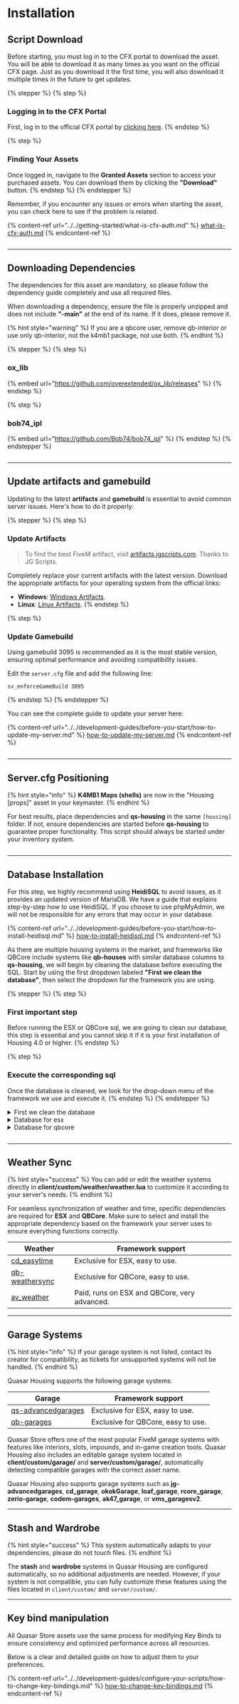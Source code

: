 # Installation

## Script Download

Before starting, you must log in to the CFX portal to download the asset. You will be able to download it as many times as you want on the official CFX page. Just as you download it the first time, you will also download it multiple times in the future to get updates.

{% stepper %}
{% step %}
### Logging in to the CFX Portal

First, log in to the official CFX portal by [clicking here](https://portal.cfx.re/assets/granted-assets).
{% endstep %}

{% step %}
### Finding Your Assets

Once logged in, navigate to the **Granted Assets** section to access your purchased assets. You can download them by clicking the **"Download"** button.
{% endstep %}
{% endstepper %}

Remember, if you encounter any issues or errors when starting the asset, you can check here to see if the problem is related.

{% content-ref url="../../getting-started/what-is-cfx-auth.md" %}
[what-is-cfx-auth.md](../../getting-started/what-is-cfx-auth.md)
{% endcontent-ref %}

<div data-full-width="false"><figure><img src="../../.gitbook/assets/ezgif-5-f03822751d.gif" alt=""><figcaption></figcaption></figure></div>

***

## Downloading Dependencies

The dependencies for this asset are mandatory, so please follow the dependency guide completely and use all required files.

When downloading a dependency, ensure the file is properly unzipped and does not include **"-main"** at the end of its name. If it does, please remove it.

{% hint style="warning" %}
If you are a qbcore user, remove qb-interior or use only qb-interior, not the k4mb1 package, not use both.
{% endhint %}

{% stepper %}
{% step %}
### ox\_lib

{% embed url="https://github.com/overextended/ox_lib/releases" %}
{% endstep %}

{% step %}
### bob74\_ipl

{% embed url="https://github.com/Bob74/bob74_ipl" %}
{% endstep %}
{% endstepper %}

<figure><img src="../../.gitbook/assets/ezgif-5-ee6f842765 (1).gif" alt=""><figcaption></figcaption></figure>

***

## Update artifacts and gamebuild

Updating to the latest **artifacts** and **gamebuild** is essential to avoid common server issues. Here's how to do it properly:

{% stepper %}
{% step %}
### Update Artifacts

> To find the best FiveM artifact, visit [artifacts.jgscripts.com](https://artifacts.jgscripts.com). Thanks to JG Scripts.

Completely replace your current artifacts with the latest version. Download the appropriate artifacts for your operating system from the official links:

* **Windows**: [Windows Artifacts](https://runtime.fivem.net/artifacts/fivem/build_server_windows/master/).
* **Linux**: [Linux Artifacts](https://runtime.fivem.net/artifacts/fivem/build_proot_linux/master/).
{% endstep %}

{% step %}
### Update Gamebuild

Using gamebuild 3095 is recommended as it is the most stable version, ensuring optimal performance and avoiding compatibility issues.

Edit the `server.cfg` file and add the following line:

```plaintext
sv_enforceGameBuild 3095
```
{% endstep %}
{% endstepper %}

You can see the complete guide to update your server here:

{% content-ref url="../../development-guides/before-you-start/how-to-update-my-server.md" %}
[how-to-update-my-server.md](../../development-guides/before-you-start/how-to-update-my-server.md)
{% endcontent-ref %}

<figure><img src="../../.gitbook/assets/ezgif-2-2221374386.gif" alt=""><figcaption></figcaption></figure>

***

## Server.cfg Positioning

{% hint style="info" %}
**K4MB1 Maps (shells)** are now in the "Housing \[props]" asset in your keymaster.
{% endhint %}

For best results, place dependencies and **qs-housing** in the same `[housing]` folder. If not, ensure dependencies are started before **qs-housing** to guarantee proper functionality. This script should always be started under your inventory system.

<figure><img src="../../.gitbook/assets/ezgif-7-18d691812a.gif" alt=""><figcaption></figcaption></figure>

***

## **Database Installation**

For this step, we highly recommend using **HeidiSQL** to avoid issues, as it provides an updated version of MariaDB. We have a guide that explains step-by-step how to use HeidiSQL. If you choose to use phpMyAdmin, we will not be responsible for any errors that may occur in your database.

{% content-ref url="../../development-guides/before-you-start/how-to-install-heidisql.md" %}
[how-to-install-heidisql.md](../../development-guides/before-you-start/how-to-install-heidisql.md)
{% endcontent-ref %}

As there are multiple housing systems in the market, and frameworks like QBCore include systems like **qb-houses** with similar database columns to **qs-housing**, we will begin by cleaning the database before executing the SQL. Start by using the first dropdown labeled **"First we clean the database"**, then select the dropdown for the framework you are using.

{% stepper %}
{% step %}
### First important step

Before running the ESX or QBCore sql, we are going to clean our database, this step is essential and you cannot skip it if it is your first installation of Housing 4.0 or higher.
{% endstep %}

{% step %}
### Execute the corresponding sql

Once the database is cleaned, we look for the drop-down menu of the framework we use and execute it.
{% endstep %}
{% endstepper %}

<details>

<summary>First we clean the database</summary>

```sql
-- IF YOU ARE NOT UPDATING YOUR OLD QS-HOUSING, MAKE SURE YOU READ THIS SQL!

DROP TABLE IF EXISTS `houselocations`;
DROP TABLE IF EXISTS `player_houses`;
DROP TABLE IF EXISTS `house_rents`;
DROP TABLE IF EXISTS `house_objects`;
DROP TABLE IF EXISTS `house_plants`;
```

</details>

<details>

<summary>Database for esx</summary>

```sql
ALTER TABLE
    `users`
ADD
    IF NOT EXISTS `inside` VARCHAR(50) NULL DEFAULT '';

INSERT IGNORE INTO
    `addon_inventory` (name, label, shared)
VALUES
    ('propery', 'Property', 0);

INSERT IGNORE INTO
    `datastore` (name, label, shared)
VALUES
    ('propery', 'Property', 0);

CREATE TABLE IF NOT EXISTS `houselocations` (
	`id` INT(11) NOT NULL AUTO_INCREMENT,
	`name` VARCHAR(255) NOT NULL DEFAULT '' COLLATE 'latin1_swedish_ci',
	`label` VARCHAR(255) NULL DEFAULT NULL COLLATE 'latin1_swedish_ci',
	`coords` TEXT NULL DEFAULT NULL COLLATE 'latin1_swedish_ci',
	`owned` TINYINT(2) NULL DEFAULT NULL,
	`price` INT(11) NULL DEFAULT NULL,
	`defaultPrice` INT(11) NULL DEFAULT NULL,
	`tier` TINYINT(2) NULL DEFAULT NULL,
	`garage` TEXT NULL DEFAULT NULL COLLATE 'latin1_swedish_ci',
	`garageShell` TEXT NULL DEFAULT NULL COLLATE 'latin1_swedish_ci',
	`creator` VARCHAR(50) NULL DEFAULT NULL COLLATE 'latin1_swedish_ci',
	`mlo` TEXT NULL DEFAULT NULL COLLATE 'latin1_swedish_ci',
	`ipl` TEXT NULL DEFAULT NULL COLLATE 'latin1_swedish_ci',
	`console` INT(11) NULL DEFAULT NULL,
	`board` TEXT NULL DEFAULT NULL COLLATE 'latin1_swedish_ci',
	`for_sale` INT(11) NULL DEFAULT '1',
	`extra_imgs` TEXT NULL DEFAULT NULL COLLATE 'latin1_swedish_ci',
	`description` TEXT NOT NULL DEFAULT '' COLLATE 'latin1_swedish_ci',
	`creatorJob` VARCHAR(50) NULL DEFAULT NULL COLLATE 'latin1_swedish_ci',
	`blip` TEXT NULL DEFAULT NULL COLLATE 'latin1_swedish_ci',
	`upgrades` TEXT NULL DEFAULT NULL COLLATE 'latin1_swedish_ci',
	`apartmentCount` INT(11) NULL DEFAULT NULL,
	PRIMARY KEY (`name`) USING BTREE,
	INDEX `name` (`name`) USING BTREE,
	INDEX `id` (`id`) USING BTREE
)
COLLATE='latin1_swedish_ci'
ENGINE=InnoDB
AUTO_INCREMENT=1
;

CREATE TABLE IF NOT EXISTS `player_houses` (
	`id` INT(255) NOT NULL AUTO_INCREMENT,
	`house` VARCHAR(50) NULL DEFAULT NULL COLLATE 'utf8mb4_general_ci',
	`citizenid` VARCHAR(50) NULL DEFAULT NULL COLLATE 'utf8mb4_general_ci',
	`owner` VARCHAR(46) NULL DEFAULT NULL COLLATE 'utf8mb4_general_ci',
	`keyholders` TEXT NULL DEFAULT NULL COLLATE 'utf8mb4_general_ci',
	`stash` TEXT NULL DEFAULT NULL COLLATE 'utf8mb4_general_ci',
	`outfit` TEXT NULL DEFAULT NULL COLLATE 'utf8mb4_general_ci',
	`logout` TEXT NULL DEFAULT NULL COLLATE 'utf8mb4_general_ci',
	`decorateStash` TEXT NULL DEFAULT NULL COLLATE 'utf8mb4_general_ci',
	`charge` TEXT NULL DEFAULT NULL COLLATE 'utf8mb4_general_ci',
	`credit` VARCHAR(50) NULL DEFAULT NULL COLLATE 'utf8mb4_general_ci',
	`creditPrice` VARCHAR(50) NULL DEFAULT NULL COLLATE 'utf8mb4_general_ci',
	`console` TEXT NULL DEFAULT NULL COLLATE 'utf8mb4_general_ci',
	`decorateCoords` TEXT NULL DEFAULT NULL COLLATE 'utf8mb4_general_ci',
	`rented` INT(11) NULL DEFAULT NULL,
	`rentPrice` INT(11) NULL DEFAULT NULL,
	`rentable` INT(11) NULL DEFAULT NULL,
	`purchasable` INT(11) NULL DEFAULT NULL,
	`vaultCodes` TEXT NULL DEFAULT NULL COLLATE 'utf8mb4_general_ci',
	PRIMARY KEY (`id`) USING BTREE,
	INDEX `house` (`house`) USING BTREE,
	INDEX `owner` (`owner`) USING BTREE,
	INDEX `citizenid` (`citizenid`) USING BTREE
)
COLLATE='utf8mb4_general_ci'
ENGINE=InnoDB
AUTO_INCREMENT=3
;



CREATE TABLE IF NOT EXISTS `house_rents` (
	`id` INT(11) NOT NULL AUTO_INCREMENT,
	`house` VARCHAR(50) NOT NULL DEFAULT '' COLLATE 'utf8mb4_general_ci',
	`identifier` VARCHAR(80) NOT NULL DEFAULT '' COLLATE 'utf8mb4_general_ci',
	`payed` INT(11) NOT NULL DEFAULT '0',
	`date` TIMESTAMP NOT NULL DEFAULT current_timestamp() ON UPDATE current_timestamp(),
	PRIMARY KEY (`id`) USING BTREE
) COLLATE = 'utf8mb4_general_ci' ENGINE = InnoDB AUTO_INCREMENT = 1;

CREATE TABLE IF NOT EXISTS `house_objects` (
	`id` INT(11) NOT NULL AUTO_INCREMENT,
	`creator` VARCHAR(50) NOT NULL DEFAULT '0' COLLATE 'latin1_swedish_ci',
	`model` VARCHAR(50) NOT NULL DEFAULT '0' COLLATE 'latin1_swedish_ci',
	`coords` TEXT NOT NULL COLLATE 'latin1_swedish_ci',
	`house` VARCHAR(80) NULL DEFAULT NULL COLLATE 'latin1_swedish_ci',
	`construction` VARCHAR(50) NULL DEFAULT NULL COLLATE 'latin1_swedish_ci',
	`created` TIMESTAMP NULL DEFAULT current_timestamp(),
	PRIMARY KEY (`id`) USING BTREE
)
COLLATE='latin1_swedish_ci'
ENGINE=InnoDB
AUTO_INCREMENT=1
;


ALTER TABLE `house_objects`
	ADD IF NOT EXISTS `construction` VARCHAR(50) NULL DEFAULT NULL,
	ADD IF NOT EXISTS `created` TIMESTAMP NULL DEFAULT current_timestamp()
;

DROP TABLE IF EXISTS `house_plants`;

CREATE TABLE IF NOT EXISTS `house_plants` (
	`id` int(11) NOT NULL AUTO_INCREMENT,
	`building` varchar(50) DEFAULT NULL,
	`stage` varchar(50) DEFAULT 'stage-a',
	`sort` varchar(50) DEFAULT NULL,
	`gender` varchar(50) DEFAULT NULL,
	`food` int(11) DEFAULT 100,
	`health` int(11) DEFAULT 100,
	`progress` int(11) DEFAULT 0,
	`coords` text DEFAULT NULL,
	`plantid` varchar(50) DEFAULT NULL,
	PRIMARY KEY (`id`),
	KEY `building` (`building`),
	KEY `plantid` (`plantid`)
) ENGINE = InnoDB AUTO_INCREMENT = 7123 DEFAULT CHARSET = utf8mb4;

ALTER TABLE `player_houses`
    CHANGE COLUMN IF EXISTS `identifier`  `owner` VARCHAR(46) NULL DEFAULT NULL COLLATE 'utf8mb4_general_ci';

ALTER TABLE `houselocations`
	ADD IF NOT EXISTS `blip` TEXT NULL DEFAULT NULL,
	ADD IF NOT EXISTS `upgrades` TEXT NULL DEFAULT NULL,
	ADD IF NOT EXISTS `apartmentCount` TEXT NULL DEFAULT NULL,
	ADD IF NOT EXISTS `creatorGotMoney` TINYINT(1) NOT NULL DEFAULT '0'
;

ALTER TABLE `player_houses`
	ADD IF NOT EXISTS `rented` INT(11) NULL DEFAULT NULL,
	ADD IF NOT EXISTS `rentPrice` INT(11) NULL DEFAULT NULL,
	ADD IF NOT EXISTS `rentable` INT(11) NULL DEFAULT NULL,
	ADD IF NOT EXISTS `purchasable` INT(11) NULL DEFAULT NULL,
	ADD IF NOT EXISTS `console` TEXT NULL DEFAULT NULL,
	ADD IF NOT EXISTS `decorateCoords` TEXT NULL DEFAULT NULL,
	ADD IF NOT EXISTS `vaultCodes` TEXT NULL DEFAULT NULL
;

ALTER TABLE `houselocations`
	DROP IF EXISTS `houseID`
;
	

ALTER TABLE `player_houses`
	DROP IF EXISTS `houseID`,
	DROP IF EXISTS `timer`,
	DROP IF EXISTS `insideId`
;

ALTER TABLE `houselocations`
	CHANGE COLUMN `tier` `tier` SMALLINT NULL DEFAULT NULL;

CREATE TABLE IF NOT EXISTS `house_decorations` (
	`id` INT(11) UNSIGNED NOT NULL AUTO_INCREMENT,
	`house` VARCHAR(50) NULL DEFAULT NULL COLLATE 'utf8mb3_general_ci',
	`creator` VARCHAR(70) NOT NULL DEFAULT '0' COLLATE 'utf8mb3_general_ci',
	`modelName` VARCHAR(50) NOT NULL DEFAULT '0' COLLATE 'utf8mb3_general_ci',
	`coords` TEXT NULL DEFAULT NULL COLLATE 'utf8mb3_general_ci',
	`rotation` TEXT NOT NULL DEFAULT '' COLLATE 'utf8mb3_general_ci',
	`inStash` TINYINT(1) NOT NULL DEFAULT '0',
	`inHouse` TINYINT(1) UNSIGNED NOT NULL DEFAULT '0',
	`uniq` VARCHAR(50) NULL DEFAULT NULL COLLATE 'utf8mb3_general_ci',
	`created` TIMESTAMP NULL DEFAULT NULL,
	`lightData` TEXT NULL DEFAULT NULL COLLATE 'utf8mb3_general_ci',
	PRIMARY KEY (`id`) USING BTREE,
	INDEX `id` (`id`, `house`) USING BTREE
)
COLLATE='utf8mb3_general_ci'
ENGINE=InnoDB
AUTO_INCREMENT=1
;

```

</details>

<details>

<summary>Database for qbcore</summary>

```sql
ALTER TABLE
    `players`
ADD
    IF NOT EXISTS `inside` VARCHAR(50) NULL DEFAULT '';

CREATE TABLE IF NOT EXISTS `houselocations` (
	`id` INT(11) NOT NULL AUTO_INCREMENT,
	`name` VARCHAR(255) NOT NULL DEFAULT '' COLLATE 'latin1_swedish_ci',
	`label` VARCHAR(255) NULL DEFAULT NULL COLLATE 'latin1_swedish_ci',
	`coords` TEXT NULL DEFAULT NULL COLLATE 'latin1_swedish_ci',
	`owned` TINYINT(2) NULL DEFAULT NULL,
	`price` INT(11) NULL DEFAULT NULL,
	`defaultPrice` INT(11) NULL DEFAULT NULL,
	`tier` TINYINT(2) NULL DEFAULT NULL,
	`garage` TEXT NULL DEFAULT NULL COLLATE 'latin1_swedish_ci',
	`garageShell` TEXT NULL DEFAULT NULL COLLATE 'latin1_swedish_ci',
	`creator` VARCHAR(50) NULL DEFAULT NULL COLLATE 'latin1_swedish_ci',
	`mlo` TEXT NULL DEFAULT NULL COLLATE 'latin1_swedish_ci',
	`ipl` TEXT NULL DEFAULT NULL COLLATE 'latin1_swedish_ci',
	`console` INT(11) NULL DEFAULT NULL,
	`board` TEXT NULL DEFAULT NULL COLLATE 'latin1_swedish_ci',
	`for_sale` INT(11) NULL DEFAULT '1',
	`extra_imgs` TEXT NULL DEFAULT NULL COLLATE 'latin1_swedish_ci',
	`description` TEXT NOT NULL DEFAULT '' COLLATE 'latin1_swedish_ci',
	`creatorJob` VARCHAR(50) NULL DEFAULT NULL COLLATE 'latin1_swedish_ci',
	`blip` TEXT NULL DEFAULT NULL COLLATE 'latin1_swedish_ci',
	`upgrades` TEXT NULL DEFAULT NULL COLLATE 'latin1_swedish_ci',
	`apartmentCount` INT(11) NULL DEFAULT NULL,
	PRIMARY KEY (`name`) USING BTREE,
	INDEX `name` (`name`) USING BTREE,
	INDEX `id` (`id`) USING BTREE
)
COLLATE='latin1_swedish_ci'
ENGINE=InnoDB
AUTO_INCREMENT=1
;

CREATE TABLE IF NOT EXISTS `player_houses` (
	`id` INT(255) NOT NULL AUTO_INCREMENT,
	`house` VARCHAR(50) NULL DEFAULT NULL COLLATE 'utf8mb4_general_ci',
	`citizenid` VARCHAR(50) NULL DEFAULT NULL COLLATE 'utf8mb4_general_ci',
	`owner` VARCHAR(46) NULL DEFAULT NULL COLLATE 'utf8mb4_general_ci',
	`keyholders` TEXT NULL DEFAULT NULL COLLATE 'utf8mb4_general_ci',
	`stash` TEXT NULL DEFAULT NULL COLLATE 'utf8mb4_general_ci',
	`outfit` TEXT NULL DEFAULT NULL COLLATE 'utf8mb4_general_ci',
	`logout` TEXT NULL DEFAULT NULL COLLATE 'utf8mb4_general_ci',
	`decorateStash` TEXT NULL DEFAULT NULL COLLATE 'utf8mb4_general_ci',
	`charge` TEXT NULL DEFAULT NULL COLLATE 'utf8mb4_general_ci',
	`credit` VARCHAR(50) NULL DEFAULT NULL COLLATE 'utf8mb4_general_ci',
	`creditPrice` VARCHAR(50) NULL DEFAULT NULL COLLATE 'utf8mb4_general_ci',
	`console` TEXT NULL DEFAULT NULL COLLATE 'utf8mb4_general_ci',
	`decorateCoords` TEXT NULL DEFAULT NULL COLLATE 'utf8mb4_general_ci',
	`rented` INT(11) NULL DEFAULT NULL,
	`rentPrice` INT(11) NULL DEFAULT NULL,
	`rentable` INT(11) NULL DEFAULT NULL,
	`purchasable` INT(11) NULL DEFAULT NULL,
	`vaultCodes` TEXT NULL DEFAULT NULL COLLATE 'utf8mb4_general_ci',
	PRIMARY KEY (`id`) USING BTREE,
	INDEX `house` (`house`) USING BTREE,
	INDEX `owner` (`owner`) USING BTREE,
	INDEX `citizenid` (`citizenid`) USING BTREE
)
COLLATE='utf8mb4_general_ci'
ENGINE=InnoDB
AUTO_INCREMENT=3
;



CREATE TABLE IF NOT EXISTS `house_rents` (
	`id` INT(11) NOT NULL AUTO_INCREMENT,
	`house` VARCHAR(50) NOT NULL DEFAULT '' COLLATE 'utf8mb4_general_ci',
	`identifier` VARCHAR(80) NOT NULL DEFAULT '' COLLATE 'utf8mb4_general_ci',
	`payed` INT(11) NOT NULL DEFAULT '0',
	`date` TIMESTAMP NOT NULL DEFAULT current_timestamp() ON UPDATE current_timestamp(),
	PRIMARY KEY (`id`) USING BTREE
) COLLATE = 'utf8mb4_general_ci' ENGINE = InnoDB AUTO_INCREMENT = 1;

CREATE TABLE IF NOT EXISTS `house_objects` (
	`id` INT(11) NOT NULL AUTO_INCREMENT,
	`creator` VARCHAR(50) NOT NULL DEFAULT '0' COLLATE 'latin1_swedish_ci',
	`model` VARCHAR(50) NOT NULL DEFAULT '0' COLLATE 'latin1_swedish_ci',
	`coords` TEXT NOT NULL COLLATE 'latin1_swedish_ci',
	`house` VARCHAR(80) NULL DEFAULT NULL COLLATE 'latin1_swedish_ci',
	`construction` VARCHAR(50) NULL DEFAULT NULL COLLATE 'latin1_swedish_ci',
	`created` TIMESTAMP NULL DEFAULT current_timestamp(),
	PRIMARY KEY (`id`) USING BTREE
)
COLLATE='latin1_swedish_ci'
ENGINE=InnoDB
AUTO_INCREMENT=1
;


ALTER TABLE `house_objects`
	ADD IF NOT EXISTS `construction` VARCHAR(50) NULL DEFAULT NULL,
	ADD IF NOT EXISTS `created` TIMESTAMP NULL DEFAULT current_timestamp()
;

DROP TABLE IF EXISTS `house_plants`;

CREATE TABLE IF NOT EXISTS `house_plants` (
	`id` int(11) NOT NULL AUTO_INCREMENT,
	`building` varchar(50) DEFAULT NULL,
	`stage` varchar(50) DEFAULT 'stage-a',
	`sort` varchar(50) DEFAULT NULL,
	`gender` varchar(50) DEFAULT NULL,
	`food` int(11) DEFAULT 100,
	`health` int(11) DEFAULT 100,
	`progress` int(11) DEFAULT 0,
	`coords` text DEFAULT NULL,
	`plantid` varchar(50) DEFAULT NULL,
	PRIMARY KEY (`id`),
	KEY `building` (`building`),
	KEY `plantid` (`plantid`)
) ENGINE = InnoDB AUTO_INCREMENT = 7123 DEFAULT CHARSET = utf8mb4;

ALTER TABLE `player_houses`
    CHANGE COLUMN IF EXISTS `identifier`  `owner` VARCHAR(46) NULL DEFAULT NULL COLLATE 'utf8mb4_general_ci';

ALTER TABLE `houselocations`
	ADD IF NOT EXISTS `blip` TEXT NULL DEFAULT NULL,
	ADD IF NOT EXISTS `upgrades` TEXT NULL DEFAULT NULL,
	ADD IF NOT EXISTS `apartmentCount` TEXT NULL DEFAULT NULL,
	ADD IF NOT EXISTS `creatorGotMoney` TINYINT(1) NOT NULL DEFAULT '0'
;

ALTER TABLE `player_houses`
	ADD IF NOT EXISTS `rented` INT(11) NULL DEFAULT NULL,
	ADD IF NOT EXISTS `rentPrice` INT(11) NULL DEFAULT NULL,
	ADD IF NOT EXISTS `rentable` INT(11) NULL DEFAULT NULL,
	ADD IF NOT EXISTS `purchasable` INT(11) NULL DEFAULT NULL,
	ADD IF NOT EXISTS `console` TEXT NULL DEFAULT NULL,
	ADD IF NOT EXISTS `decorateCoords` TEXT NULL DEFAULT NULL,
	ADD IF NOT EXISTS `vaultCodes` TEXT NULL DEFAULT NULL
;

ALTER TABLE `houselocations`
	DROP IF EXISTS `houseID`
;
	

ALTER TABLE `player_houses`
	DROP IF EXISTS `houseID`,
	DROP IF EXISTS `timer`,
	DROP IF EXISTS `insideId`
;

ALTER TABLE `houselocations`
	CHANGE COLUMN `tier` `tier` SMALLINT NULL DEFAULT NULL;
	
CREATE TABLE IF NOT EXISTS `house_decorations` (
	`id` INT(11) UNSIGNED NOT NULL AUTO_INCREMENT,
	`house` VARCHAR(50) NULL DEFAULT NULL COLLATE 'utf8mb3_general_ci',
	`creator` VARCHAR(70) NOT NULL DEFAULT '0' COLLATE 'utf8mb3_general_ci',
	`modelName` VARCHAR(50) NOT NULL DEFAULT '0' COLLATE 'utf8mb3_general_ci',
	`coords` TEXT NULL DEFAULT NULL COLLATE 'utf8mb3_general_ci',
	`rotation` TEXT NOT NULL DEFAULT '' COLLATE 'utf8mb3_general_ci',
	`inStash` TINYINT(1) NOT NULL DEFAULT '0',
	`inHouse` TINYINT(1) UNSIGNED NOT NULL DEFAULT '0',
	`uniq` VARCHAR(50) NULL DEFAULT NULL COLLATE 'utf8mb3_general_ci',
	`created` TIMESTAMP NULL DEFAULT NULL,
	`lightData` TEXT NULL DEFAULT NULL COLLATE 'utf8mb3_general_ci',
	PRIMARY KEY (`id`) USING BTREE,
	INDEX `id` (`id`, `house`) USING BTREE
)
COLLATE='utf8mb3_general_ci'
ENGINE=InnoDB
AUTO_INCREMENT=1
;

```

</details>

<figure><img src="../../.gitbook/assets/ezgif-7-08fed20fdc (1).gif" alt=""><figcaption></figcaption></figure>

***

## Weather Sync

{% hint style="success" %}
You can add or edit the weather systems directly in **client/custom/weather/weather.lua** to customize it according to your server's needs.
{% endhint %}

For seamless synchronization of weather and time, specific dependencies are required for **ESX** and **QBCore**. Make sure to select and install the appropriate dependency based on the framework your server uses to ensure everything functions correctly.

| Weather                                                              | Framework support                            |
| -------------------------------------------------------------------- | -------------------------------------------- |
| [cd\_easytime](https://github.com/dsheedes/cd_easytime)              | Exclusive for ESX, easy to use.              |
| [qb-weathersync](https://github.com/qbcore-framework/qb-weathersync) | Exclusive for QBCore, easy to use.           |
| [av\_weather](https://av-scripts.tebex.io/package/5618745)           | Paid, runs on ESX and QBCore, very advanced. |

***

## Garage Systems

{% hint style="info" %}
If your garage system is not listed, contact its creator for compatibility, as tickets for unsupported systems will not be handled.
{% endhint %}

Quasar Housing supports the following garage systems:

| Garage                                                            | Framework support                  |
| ----------------------------------------------------------------- | ---------------------------------- |
| [qs-advancedgarages](https://www.youtube.com/watch?v=Y1i8_Hxpq5I) | Exclusive for ESX, easy to use.    |
| [qb-garages](https://github.com/qbcore-framework/qb-garages)      | Exclusive for QBCore, easy to use. |

Quasar Store offers one of the most popular FiveM garage systems with features like interiors, slots, impounds, and in-game creation tools. Quasar Housing also includes an editable garage system located in **client/custom/garage/** and **server/custom/garage/**, automatically detecting compatible garages with the correct asset name.

Quasar Housing also supports garage systems such as **jg-advancedgarages**, **cd\_garage**, **okokGarage**, **loaf\_garage**, **rcore\_garage**, **zerio-garage**, **codem-garages**, **ak47\_garage**, or **vms\_garagesv2**.

***

## Stash and Wardrobe&#x20;

{% hint style="success" %}
This system automatically adapts to your dependencies, please do not touch files.
{% endhint %}

The **stash** and **wardrobe** systems in Quasar Housing are configured automatically, so no additional adjustments are needed. However, if your system is not compatible, you can fully customize these features using the files located in `client/custom/` and `server/custom/`.&#x20;

***

## Key bind manipulation

All Quasar Store assets use the same process for modifying Key Binds to ensure consistency and optimized performance across all resources.&#x20;

Below is a clear and detailed guide on how to adjust them to your preferences.

{% content-ref url="../../development-guides/configure-your-scripts/how-to-change-key-bindings.md" %}
[how-to-change-key-bindings.md](../../development-guides/configure-your-scripts/how-to-change-key-bindings.md)
{% endcontent-ref %}

